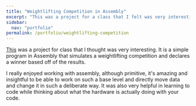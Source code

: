```yaml
---
title: "Weightlifting Competition in Assembly"
excerpt: "This was a project for a class that I felt was very interesting."
sidebar:
  nav: "portfolio"
permalink: /portfolio/weightlifting-competition
---
```


[This](https://www.github.com/amkratz/Weightlifting-Competition) was a project for class that I thought was very interesting. It is a simple program in Assembly
 that simulates a weightlifting competition and declares a winner based off of the results.
 
I really enjoyed working with assembly, although primitive, it's amazing and insightful to be able to work on such a base level and directly move data and change it
in such a deliberate way. It was also very helpful in learning to code while thinking about what the hardware is actually doing with your code.
